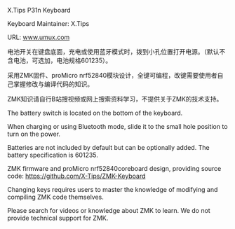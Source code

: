 X.Tips P31n Keyboard

Keyboard Maintainer: X.Tips

URL: www.umux.com

电池开关在键盘底面，充电或使用蓝牙模式时，拨到小孔位置打开电源。（默认不含电池，可选加，电池规格601235）。

采用ZMK固件、proMicro nrf52840模块设计，全键可编程，改键需要使用者自己掌握修改与编译代码的知识。

ZMK知识请自行B站搜视频或网上搜索资料学习，不提供关于ZMK的技术支持。

The battery switch is located on the bottom of the keyboard. 

When charging or using Bluetooth mode, slide it to the small hole position to turn on the power. 

Batteries are not included by default but can be optionally added. The battery specification is 601235.

ZMK firmware and proMicro nrf52840coreboard design, providing source code: https://github.com/X-Tips/ZMK-Keyboard

Changing keys requires users to master the knowledge of modifying and compiling ZMK code themselves.

Please search for videos or knowledge about ZMK to learn. We do not provide technical support for ZMK.
